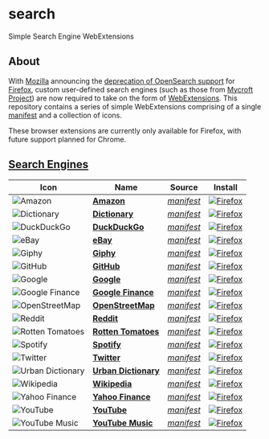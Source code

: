 # search
Simple Search Engine WebExtensions

## About
With [Mozilla](https://www.mozilla.org/en-US/) announcing the [deprecation of OpenSearch support](https://blog.mozilla.org/addons/2019/10/15/search-engine-add-ons-to-be-removed-from-addons-mozilla-org/) for [Firefox](https://www.mozilla.org/en-GB/firefox/new/), custom user-defined search engines (such as those from [Mycroft Project](https://mycroftproject.com/)) are now required to take on the form of [WebExtensions](https://developer.mozilla.org/en-US/docs/Mozilla/Add-ons/WebExtensions). This repository contains a series of simple WebExtensions comprising of a single [manifest](https://developer.mozilla.org/en-US/docs/Mozilla/Add-ons/WebExtensions/manifest.json) and a collection of icons.

These browser extensions are currently only available for Firefox, with future support planned for Chrome.

## [Search Engines](https://addons.mozilla.org/en-US/firefox/user/16933360/)
| Icon                                                                                                | Name                                                     | Source                                                                                         | Install                                                                                                                                                                                                 |
| --------------------------------------------------------------------------------------------------- | -------------------------------------------------------- | ---------------------------------------------------------------------------------------------- | ------------------------------------------------------------------------------------------------------------------------------------------------------------------------------------------------------- |
| ![Amazon](https://github.com/tombulled/search/raw/main/amazon/src/icons/48.png)                     | **[Amazon](https://www.amazon.co.uk/)**                  | *[manifest](https://github.com/tombulled/search/blob/main/amazon/src/manifest.json)*           | [![Firefox](https://img.shields.io/badge/Firefox-141e24.svg?&style=for-the-badge&logo=firefox-browser&logoColor=white)](https://addons.mozilla.org/en-US/firefox/addon/search-engine-amazon/)           |
| ![Dictionary](https://github.com/tombulled/search/raw/main/dictionary/src/icons/48.png)             | **[Dictionary](https://www.dictionary.com/)**            | *[manifest](https://github.com/tombulled/search/blob/main/dictionary/src/manifest.json)*       | [![Firefox](https://img.shields.io/badge/Firefox-141e24.svg?&style=for-the-badge&logo=firefox-browser&logoColor=white)](https://addons.mozilla.org/en-US/firefox/addon/search-engine-dictionary/)       |
| ![DuckDuckGo](https://github.com/tombulled/search/raw/main/duckduckgo/src/icons/48.png)             | **[DuckDuckGo](https://duckduckgo.com/)**                | *[manifest](https://github.com/tombulled/search/blob/main/duckduckgo/src/manifest.json)*       | [![Firefox](https://img.shields.io/badge/Firefox-141e24.svg?&style=for-the-badge&logo=firefox-browser&logoColor=white)](https://addons.mozilla.org/en-US/firefox/addon/search-engine-duckduckgo/)       |
| ![eBay](https://github.com/tombulled/search/raw/main/ebay/src/icons/48.png)                         | **[eBay](https://www.ebay.co.uk/)**                      | *[manifest](https://github.com/tombulled/search/blob/main/ebay/src/manifest.json)*             | [![Firefox](https://img.shields.io/badge/Firefox-141e24.svg?&style=for-the-badge&logo=firefox-browser&logoColor=white)](https://addons.mozilla.org/en-US/firefox/addon/search-engine-ebay/)             |
| ![Giphy](https://github.com/tombulled/search/raw/main/giphy/src/icons/48.png)                       | **[Giphy](https://giphy.com/)**                          | *[manifest](https://github.com/tombulled/search/blob/main/giphy/src/manifest.json)*            | [![Firefox](https://img.shields.io/badge/Firefox-141e24.svg?&style=for-the-badge&logo=firefox-browser&logoColor=white)](https://addons.mozilla.org/en-US/firefox/addon/search-engine-giphy/)            |
| ![GitHub](https://github.com/tombulled/search/raw/main/github/src/icons/48.png)                     | **[GitHub](https://github.com/)**                        | *[manifest](https://github.com/tombulled/search/blob/main/github/src/manifest.json)*           | [![Firefox](https://img.shields.io/badge/Firefox-141e24.svg?&style=for-the-badge&logo=firefox-browser&logoColor=white)](https://addons.mozilla.org/en-US/firefox/addon/search-engine-github/)           |
| ![Google](https://github.com/tombulled/search/raw/main/google/src/icons/48.png)                     | **[Google](https://www.google.co.uk/)**                  | *[manifest](https://github.com/tombulled/search/blob/main/google/src/manifest.json)*           | [![Firefox](https://img.shields.io/badge/Firefox-141e24.svg?&style=for-the-badge&logo=firefox-browser&logoColor=white)](https://addons.mozilla.org/en-US/firefox/addon/search-engine-google/)           |
| ![Google Finance](https://github.com/tombulled/search/raw/main/google-finance/src/icons/48.png)     | **[Google Finance](https://www.google.com/finance/)**    | *[manifest](https://github.com/tombulled/search/blob/main/google-finance/src/manifest.json)*   | [![Firefox](https://img.shields.io/badge/Firefox-141e24.svg?&style=for-the-badge&logo=firefox-browser&logoColor=white)](https://addons.mozilla.org/en-US/firefox/addon/search-engine-google-finance/)   |
| ![OpenStreetMap](https://github.com/tombulled/search/raw/main/openstreetmap/src/icons/48.png)       | **[OpenStreetMap](https://www.openstreetmap.org/)**      | *[manifest](https://github.com/tombulled/search/blob/main/openstreetmap/src/manifest.json)*    | [![Firefox](https://img.shields.io/badge/Firefox-141e24.svg?&style=for-the-badge&logo=firefox-browser&logoColor=white)](https://addons.mozilla.org/en-US/firefox/addon/search-engine-openstreetmap/)    |
| ![Reddit](https://github.com/tombulled/search/raw/main/reddit/src/icons/48.png)                     | **[Reddit](https://www.reddit.com/)**                    | *[manifest](https://github.com/tombulled/search/blob/main/reddit/src/manifest.json)*           | [![Firefox](https://img.shields.io/badge/Firefox-141e24.svg?&style=for-the-badge&logo=firefox-browser&logoColor=white)](https://addons.mozilla.org/en-US/firefox/addon/search-engine-reddit/)           |
| ![Rotten Tomatoes](https://github.com/tombulled/search/raw/main/rotten-tomatoes/src/icons/48.png)   | **[Rotten Tomatoes](https://www.rottentomatoes.com/)**   | *[manifest](https://github.com/tombulled/search/blob/main/rotten-tomatoes/src/manifest.json)*  | [![Firefox](https://img.shields.io/badge/Firefox-141e24.svg?&style=for-the-badge&logo=firefox-browser&logoColor=white)](https://addons.mozilla.org/en-US/firefox/addon/search-engine-rotten-tomatoes/)  |
| ![Spotify](https://github.com/tombulled/search/raw/main/spotify/src/icons/48.png)                   | **[Spotify](https://www.spotify.com/)**                  | *[manifest](https://github.com/tombulled/search/blob/main/spotify/src/manifest.json)*          | [![Firefox](https://img.shields.io/badge/Firefox-141e24.svg?&style=for-the-badge&logo=firefox-browser&logoColor=white)](https://addons.mozilla.org/en-US/firefox/addon/search-engine-spotify/)          |
| ![Twitter](https://github.com/tombulled/search/raw/main/twitter/src/icons/48.png)                   | **[Twitter](https://twitter.com/)**                      | *[manifest](https://github.com/tombulled/search/blob/main/twitter/src/manifest.json)*          | [![Firefox](https://img.shields.io/badge/Firefox-141e24.svg?&style=for-the-badge&logo=firefox-browser&logoColor=white)](https://addons.mozilla.org/en-US/firefox/addon/search-engine-twitter/)          |
| ![Urban Dictionary](https://github.com/tombulled/search/raw/main/urban-dictionary/src/icons/48.png) | **[Urban Dictionary](https://www.urbandictionary.com/)** | *[manifest](https://github.com/tombulled/search/blob/main/urban-dictionary/src/manifest.json)* | [![Firefox](https://img.shields.io/badge/Firefox-141e24.svg?&style=for-the-badge&logo=firefox-browser&logoColor=white)](https://addons.mozilla.org/en-US/firefox/addon/search-engine-urban-dictionary/) |
| ![Wikipedia](https://github.com/tombulled/search/raw/main/wikipedia/src/icons/48.png)               | **[Wikipedia](https://www.wikipedia.org/)**              | *[manifest](https://github.com/tombulled/search/blob/main/wikipedia/src/manifest.json)*        | [![Firefox](https://img.shields.io/badge/Firefox-141e24.svg?&style=for-the-badge&logo=firefox-browser&logoColor=white)](https://addons.mozilla.org/en-US/firefox/addon/search-engine-wikipedia/)        |
| ![Yahoo Finance](https://github.com/tombulled/search/raw/main/yahoo-finance/src/icons/48.png)       | **[Yahoo Finance](https://uk.finance.yahoo.com/)**       | *[manifest](https://github.com/tombulled/search/blob/main/yahoo-finance/src/manifest.json)*    | [![Firefox](https://img.shields.io/badge/Firefox-141e24.svg?&style=for-the-badge&logo=firefox-browser&logoColor=white)](https://addons.mozilla.org/en-US/firefox/addon/search-engine-yahoo-finance/)    |
| ![YouTube](https://github.com/tombulled/search/raw/main/youtube/src/icons/48.png)                   | **[YouTube](https://www.youtube.com/)**                  | *[manifest](https://github.com/tombulled/search/blob/main/youtube/src/manifest.json)*          | [![Firefox](https://img.shields.io/badge/Firefox-141e24.svg?&style=for-the-badge&logo=firefox-browser&logoColor=white)](https://addons.mozilla.org/en-US/firefox/addon/search-engine-youtube/)          |
| ![YouTube Music](https://github.com/tombulled/search/raw/main/youtube-music/src/icons/48.png)       | **[YouTube Music](https://music.youtube.com/)**          | *[manifest](https://github.com/tombulled/search/blob/main/youtube-music/src/manifest.json)*    | [![Firefox](https://img.shields.io/badge/Firefox-141e24.svg?&style=for-the-badge&logo=firefox-browser&logoColor=white)](https://addons.mozilla.org/en-US/firefox/addon/search-engine-youtube-music/)    |
